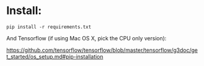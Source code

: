 # Install:

```
pip install -r requirements.txt
```

And Tensorflow (if using Mac OS X, pick the CPU only version):

https://github.com/tensorflow/tensorflow/blob/master/tensorflow/g3doc/get_started/os_setup.md#pip-installation
